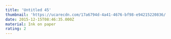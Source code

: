 ```yaml
---
title: 'Untitled 45'
thumbnail: 'https://ucarecdn.com/17a6794d-4a41-4676-bf98-e94215220836/'
date: 2015-12-15T08:46:35.000Z
material: Ink on paper
rating: 2
---
```

